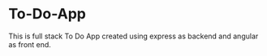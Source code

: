 # To-Do-App
This is full stack To Do App created using express as backend and angular as front end.
